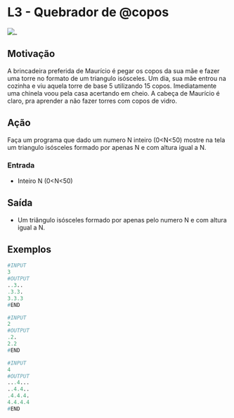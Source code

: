 # L3 - Quebrador de @copos

![_](https://raw.githubusercontent.com/qxcodefup/arcade/master/base/copos/cover.jpg)

## Motivação

A brincadeira preferida de Maurício é pegar os copos da sua mãe e fazer uma torre no formato de um triangulo isósceles. Um dia, sua mãe entrou na cozinha e viu aquela torre de base 5 utilizando 15 copos. Imediatamente uma chinela voou pela casa acertando em cheio. A cabeça de Maurício é claro, pra aprender a não fazer torres com copos de vidro.

## Ação

Faça um programa que dado um numero N inteiro (0<N<50) mostre na tela um triangulo isósceles formado por apenas N e com altura igual a N.

### Entrada

* Inteiro N (0<N<50)

## Saída

* Um triângulo isósceles formado por apenas pelo numero N e com altura igual a N.

## Exemplos

``` py
#INPUT
3
#OUTPUT
..3..
.3.3.
3.3.3
#END
```

```py
#INPUT
2
#OUTPUT
.2.
2.2
#END
```

```py
#INPUT
4
#OUTPUT
...4...
..4.4..
.4.4.4.
4.4.4.4
#END
```
